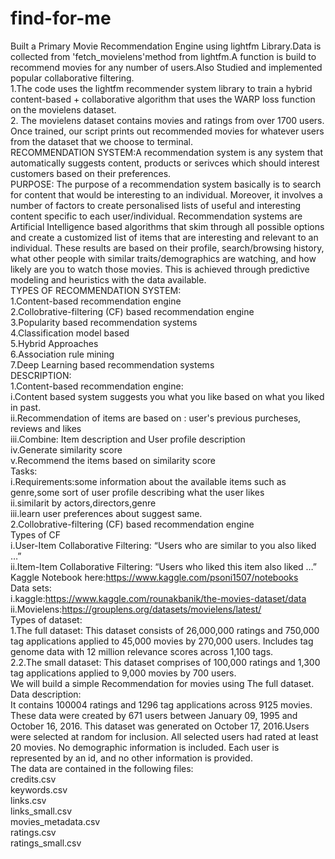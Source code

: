 # find-for-me
Built a Primary Movie Recommendation Engine using lightfm Library.Data is collected from 'fetch\_movielens'method from lightfm.A function is build to recommend movies for any number of users.Also Studied and implemented popular collaborative filtering.</br>
1.The code uses the lightfm recommender system library to train a hybrid content-based + collaborative algorithm that uses the WARP loss function on the movielens dataset.</br>
2. The movielens dataset contains movies and ratings from over 1700 users. Once trained, our script prints out recommended movies for whatever users from the dataset that we choose to terminal.</br>
RECOMMENDATION SYSTEM:A recommendation system is any system that automatically suggests content, products or serivces which should interest customers based on their preferences.</br>
PURPOSE:
The purpose of a recommendation system basically is to search for content that would be interesting to an individual. Moreover, it involves a number of factors to create personalised lists of useful and interesting content specific to each user/individual. Recommendation systems are Artificial Intelligence based algorithms that skim through all possible options and create a customized list of items that are interesting and relevant to an individual. These results are based on their profile, search/browsing history, what other people with similar traits/demographics are watching, and how likely are you to watch those movies. This is achieved through predictive modeling and heuristics with the data available.</br>
TYPES OF RECOMMENDATION SYSTEM:</br>
1.Content-based recommendation engine</br>
2.Collobrative-filtering (CF) based recommendation engine </br>
3.Popularity based recommendation systems</br>
4.Classification model based</br>
5.Hybrid Approaches</br>
6.Association rule mining</br>
7.Deep Learning based recommendation systems</br>
DESCRIPTION:</br>
1.Content-based recommendation engine:</br>
i.Content based system suggests you what you like based on what you liked in past.</br>
ii.Recommendation of items are based on : user's previous purcheses, reviews and likes</br>
iii.Combine: Item description and User profile description</br>
iv.Generate similarity score</br>
v.Recommend the items based on similarity score</br>
Tasks:</br>
i.Requirements:some information about the available items such as genre,some sort of user profile describing what the user likes</br>
ii.similarit by actors,directors,genre</br>
iii.learn user preferences about suggest same.</br>
2.Collobrative-filtering (CF) based recommendation engine </br>
Types of CF</br>
i.User-Item Collaborative Filtering: “Users who are similar to you also liked …”</br>
ii.Item-Item Collaborative Filtering: “Users who liked this item also liked …”</br>
Kaggle Notebook here:https://www.kaggle.com/psoni1507/notebooks</br>
Data sets:</br>
i.kaggle:https://www.kaggle.com/rounakbanik/the-movies-dataset/data</br>
ii.Movielens:https://grouplens.org/datasets/movielens/latest/</br>
Types of dataset:</br>
1.The full dataset: This dataset consists of 26,000,000 ratings and 750,000 tag applications applied to 45,000 movies by 270,000 users. Includes tag genome data with 12 million relevance scores across 1,100 tags.</br>
2.2.The small dataset: This dataset comprises of 100,000 ratings and 1,300 tag applications applied to 9,000 movies by 700 users.</br>
We will build a simple Recommendation for movies using The full dataset.</br>
Data description:</br>
It contains 100004 ratings and 1296 tag applications across 9125 movies. These data were created by 671 users between January 09, 1995 and October 16, 2016. This dataset was generated on October 17, 2016.Users were selected at random for inclusion. All selected users had rated at least 20 movies. No demographic information is included. Each user is represented by an id, and no other information is provided.</br>
The data are contained in the following files:</br>
credits.csv</br>
keywords.csv</br>
links.csv</br>
links_small.csv</br>
movies_metadata.csv</br>
ratings.csv</br>
ratings_small.csv</br>

